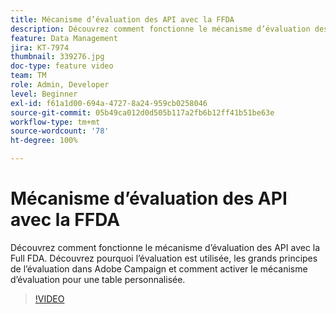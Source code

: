 ```yaml
---
title: Mécanisme d’évaluation des API avec la FFDA
description: Découvrez comment fonctionne le mécanisme d’évaluation des API avec la Full FDA. Découvrez pourquoi l’évaluation est utilisée, les grands principes de l’évaluation dans Adobe Campaign et comment activer le mécanisme d’évaluation pour une table personnalisée.
feature: Data Management
jira: KT-7974
thumbnail: 339276.jpg
doc-type: feature video
team: TM
role: Admin, Developer
level: Beginner
exl-id: f61a1d00-694a-4727-8a24-959cb0258046
source-git-commit: 05b49ca012d0d505b117a2fb6b12ff41b51be63e
workflow-type: tm+mt
source-wordcount: '78'
ht-degree: 100%

---
```


# Mécanisme d’évaluation des API avec la FFDA

Découvrez comment fonctionne le mécanisme d’évaluation des API avec la Full FDA. Découvrez pourquoi l’évaluation est utilisée, les grands principes de l’évaluation dans Adobe Campaign et comment activer le mécanisme d’évaluation pour une table personnalisée.

>[!VIDEO](https://video.tv.adobe.com/v/339276?quality=12&learn=on)
